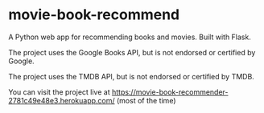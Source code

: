 # movie-book-recommend
A Python web app for recommending books and movies. Built with Flask.

The project uses the Google Books API, but is not endorsed or certified by Google.

The project uses the TMDB API, but is not endorsed or certified by TMDB.

You can visit the project live at https://movie-book-recommender-2781c49e48e3.herokuapp.com/ (most of the time)